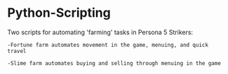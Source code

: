# Python-Scripting

Two scripts for automating 'farming' tasks in Persona 5 Strikers:

    -Fortune farm automates movement in the game, menuing, and quick travel

    -Slime farm automates buying and selling through menuing in the game
